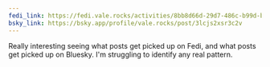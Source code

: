 ```yaml
---
fedi_link: https://fedi.vale.rocks/activities/8bb8d66d-29d7-486c-b99d-ba092020f250
bsky_link: https://bsky.app/profile/vale.rocks/post/3lcjs2xsr3c2v
---
```


Really interesting seeing what posts get picked up on Fedi, and what posts get picked up on Bluesky. I'm struggling to identify any real pattern.
